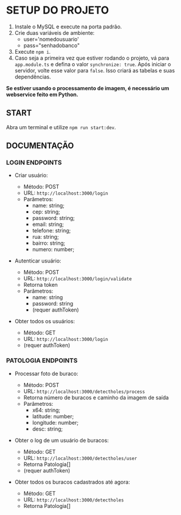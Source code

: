 # SETUP DO PROJETO

1. Instale o MySQL e execute na porta padrão.
2. Crie duas variáveis de ambiente:
    - user='nomedousuario'
    - pass="senhadobanco"
3. Execute `npm i`.
4. Caso seja a primeira vez que estiver rodando o projeto, vá para `app.module.ts` e defina o valor `synchronize: true`. Após iniciar o servidor, volte esse valor para `false`. Isso criará as tabelas e suas dependências.

**Se estiver usando o processamento de imagem, é necessário um webservice feito em Python.**

## START

Abra um terminal e utilize `npm run start:dev`.

## DOCUMENTAÇÃO

### LOGIN ENDPOINTS

- Criar usuário:
    - Método: POST
    - URL: `http://localhost:3000/login`
    - Parâmetros:
        - name: string;
        - cep: string;
        - password: string;
        - email: string;
        - telefone: string;
        - rua: string;
        - bairro: string;
        - numero: number;

- Autenticar usuário:
    - Método: POST
    - URL: `http://localhost:3000/login/validate`
    - Retorna token
    - Parâmetros:
        - name: string
        - password: string
        - (requer authToken)

- Obter todos os usuários:
    - Método: GET
    - URL: `http://localhost:3000/login`
    - (requer authToken)

### PATOLOGIA ENDPOINTS

- Processar foto de buraco:
    - Método: POST
    - URL: `http://localhost:3000/detectholes/process`
    - Retorna número de buracos e caminho da imagem de saída
    - Parâmetros:
        - x64: string;
        - latitude: number;
        - longitude: number;
        - desc: string;

- Obter o log de um usuário de buracos:
    - Método: GET
    - URL: `http://localhost:3000/detectholes/user`
    - Retorna Patologia[]
    - (requer authToken)

- Obter todos os buracos cadastrados até agora:
    - Método: GET
    - URL: `http://localhost:3000/detectholes`
    - Retorna Patologia[]

